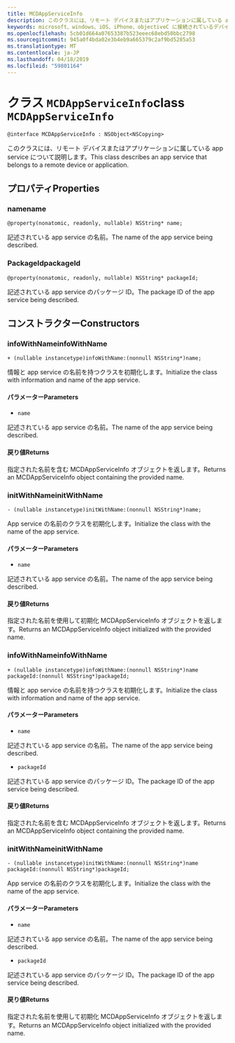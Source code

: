 ```yaml
---
title: MCDAppServiceInfo
description: このクラスには、リモート デバイスまたはアプリケーションに属している app service について説明します。
keywords: microsoft、windows、iOS、iPhone、objectiveC に接続されているデバイス、プロジェクトのローマ
ms.openlocfilehash: 5cb01d664a07653387b523eeec68ebd50bbc2798
ms.sourcegitcommit: 945a0f4bda02e3b4eb9a665379c2af9bd5285a53
ms.translationtype: MT
ms.contentlocale: ja-JP
ms.lasthandoff: 04/18/2019
ms.locfileid: "59801164"
---
```

# <a name="class-mcdappserviceinfo"></a><span data-ttu-id="522d5-104">クラス `MCDAppServiceInfo`</span><span class="sxs-lookup"><span data-stu-id="522d5-104">class `MCDAppServiceInfo`</span></span> 

```
@interface MCDAppServiceInfo : NSObject<NSCopying>
```  

<span data-ttu-id="522d5-105">このクラスには、リモート デバイスまたはアプリケーションに属している app service について説明します。</span><span class="sxs-lookup"><span data-stu-id="522d5-105">This class describes an app service that belongs to a remote device or application.</span></span>

## <a name="properties"></a><span data-ttu-id="522d5-106">プロパティ</span><span class="sxs-lookup"><span data-stu-id="522d5-106">Properties</span></span>

### <a name="name"></a><span data-ttu-id="522d5-107">name</span><span class="sxs-lookup"><span data-stu-id="522d5-107">name</span></span>
`@property(nonatomic, readonly, nullable) NSString* name;`

<span data-ttu-id="522d5-108">記述されている app service の名前。</span><span class="sxs-lookup"><span data-stu-id="522d5-108">The name of the app service being described.</span></span>

### <a name="packageid"></a><span data-ttu-id="522d5-109">PackageId</span><span class="sxs-lookup"><span data-stu-id="522d5-109">packageId</span></span>
`@property(nonatomic, readonly, nullable) NSString* packageId;`

<span data-ttu-id="522d5-110">記述されている app service のパッケージ ID。</span><span class="sxs-lookup"><span data-stu-id="522d5-110">The package ID of the app service being described.</span></span>

## <a name="constructors"></a><span data-ttu-id="522d5-111">コンストラクター</span><span class="sxs-lookup"><span data-stu-id="522d5-111">Constructors</span></span>

### <a name="infowithname"></a><span data-ttu-id="522d5-112">infoWithName</span><span class="sxs-lookup"><span data-stu-id="522d5-112">infoWithName</span></span>
`+ (nullable instancetype)infoWithName:(nonnull NSString*)name;`

<span data-ttu-id="522d5-113">情報と app service の名前を持つクラスを初期化します。</span><span class="sxs-lookup"><span data-stu-id="522d5-113">Initialize the class with information and name of the app service.</span></span>

#### <a name="parameters"></a><span data-ttu-id="522d5-114">パラメーター</span><span class="sxs-lookup"><span data-stu-id="522d5-114">Parameters</span></span> 
* `name` 

<span data-ttu-id="522d5-115">記述されている app service の名前。</span><span class="sxs-lookup"><span data-stu-id="522d5-115">The name of the app service being described.</span></span>

#### <a name="returns"></a><span data-ttu-id="522d5-116">戻り値</span><span class="sxs-lookup"><span data-stu-id="522d5-116">Returns</span></span>
<span data-ttu-id="522d5-117">指定された名前を含む MCDAppServiceInfo オブジェクトを返します。</span><span class="sxs-lookup"><span data-stu-id="522d5-117">Returns an MCDAppServiceInfo object containing the provided name.</span></span>

### <a name="initwithname"></a><span data-ttu-id="522d5-118">initWithName</span><span class="sxs-lookup"><span data-stu-id="522d5-118">initWithName</span></span>
`- (nullable instancetype)initWithName:(nonnull NSString*)name;`

<span data-ttu-id="522d5-119">App service の名前のクラスを初期化します。</span><span class="sxs-lookup"><span data-stu-id="522d5-119">Initialize the class with the name of the app service.</span></span>

#### <a name="parameters"></a><span data-ttu-id="522d5-120">パラメーター</span><span class="sxs-lookup"><span data-stu-id="522d5-120">Parameters</span></span> 
* `name` 

<span data-ttu-id="522d5-121">記述されている app service の名前。</span><span class="sxs-lookup"><span data-stu-id="522d5-121">The name of the app service being described.</span></span>

#### <a name="returns"></a><span data-ttu-id="522d5-122">戻り値</span><span class="sxs-lookup"><span data-stu-id="522d5-122">Returns</span></span>
<span data-ttu-id="522d5-123">指定された名前を使用して初期化 MCDAppServiceInfo オブジェクトを返します。</span><span class="sxs-lookup"><span data-stu-id="522d5-123">Returns an MCDAppServiceInfo object initialized with the provided name.</span></span>

### <a name="infowithname"></a><span data-ttu-id="522d5-124">infoWithName</span><span class="sxs-lookup"><span data-stu-id="522d5-124">infoWithName</span></span>
`+ (nullable instancetype)infoWithName:(nonnull NSString*)name packageId:(nonnull NSString*)packageId;`

<span data-ttu-id="522d5-125">情報と app service の名前を持つクラスを初期化します。</span><span class="sxs-lookup"><span data-stu-id="522d5-125">Initialize the class with information and name of the app service.</span></span>

#### <a name="parameters"></a><span data-ttu-id="522d5-126">パラメーター</span><span class="sxs-lookup"><span data-stu-id="522d5-126">Parameters</span></span> 
* `name` 

<span data-ttu-id="522d5-127">記述されている app service の名前。</span><span class="sxs-lookup"><span data-stu-id="522d5-127">The name of the app service being described.</span></span>

* `packageId` 

<span data-ttu-id="522d5-128">記述されている app service のパッケージ ID。</span><span class="sxs-lookup"><span data-stu-id="522d5-128">The package ID of the app service being described.</span></span>

#### <a name="returns"></a><span data-ttu-id="522d5-129">戻り値</span><span class="sxs-lookup"><span data-stu-id="522d5-129">Returns</span></span>
<span data-ttu-id="522d5-130">指定された名前を含む MCDAppServiceInfo オブジェクトを返します。</span><span class="sxs-lookup"><span data-stu-id="522d5-130">Returns an MCDAppServiceInfo object containing the provided name.</span></span>

### <a name="initwithname"></a><span data-ttu-id="522d5-131">initWithName</span><span class="sxs-lookup"><span data-stu-id="522d5-131">initWithName</span></span>
`- (nullable instancetype)initWithName:(nonnull NSString*)name packageId:(nonnull NSString*)packageId;`

<span data-ttu-id="522d5-132">App service の名前のクラスを初期化します。</span><span class="sxs-lookup"><span data-stu-id="522d5-132">Initialize the class with the name of the app service.</span></span>

#### <a name="parameters"></a><span data-ttu-id="522d5-133">パラメーター</span><span class="sxs-lookup"><span data-stu-id="522d5-133">Parameters</span></span> 
* `name` 

<span data-ttu-id="522d5-134">記述されている app service の名前。</span><span class="sxs-lookup"><span data-stu-id="522d5-134">The name of the app service being described.</span></span>

* `packageId` 

<span data-ttu-id="522d5-135">記述されている app service のパッケージ ID。</span><span class="sxs-lookup"><span data-stu-id="522d5-135">The package ID of the app service being described.</span></span>

#### <a name="returns"></a><span data-ttu-id="522d5-136">戻り値</span><span class="sxs-lookup"><span data-stu-id="522d5-136">Returns</span></span>
<span data-ttu-id="522d5-137">指定された名前を使用して初期化 MCDAppServiceInfo オブジェクトを返します。</span><span class="sxs-lookup"><span data-stu-id="522d5-137">Returns an MCDAppServiceInfo object initialized with the provided name.</span></span>
